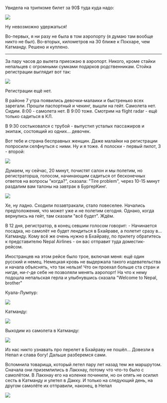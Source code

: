 [category]: <> (Travel)
[date]: <> (2023/12/02)
[title]: <> (Ещё один "легкий" перелет)

Увидела на трипкоме билет за 90$ туда куда надо:

![](https://bafybeidxxnclhttlvqugaxddx4l75gnts6gdptfjpylfxwjdj6ua6tpl5q.ipfs.flk-ipfs.xyz/1.jpeg)

Ну невозможно удержаться! 

Во-первых, я ни разу не была в том аэропорту (я думаю там вообще никто не был). Во-вторых, километров на 30 ближе к Покхаре, чем Катманду. Решено и куплено.

***

За пару часов до вылета приезжаю в аэропорт. Никого, кроме стайки непальцев с огромными сумками подарков родственникам. Стойка регистрации выглядит вот так:

![](https://bafybeidxxnclhttlvqugaxddx4l75gnts6gdptfjpylfxwjdj6ua6tpl5q.ipfs.flk-ipfs.xyz/2.jpeg)

Регистрации ещё нет. 

В районе 7 утра появились девочки-малаики и быстренько всех зарегали. Прошли паспортный и чекинг, вышли на гейт. Самолета нет. Сидим. 8:00  - самолета нет. В 9:00 тоже. Смотрим на flight radar - ещё только садиться в КЛ. 

В 9:30 состыковался с трубой - выпустил усталых пассажиров и экипаж, состоящий из одних... девочек.

Вот тебе и страна бесправных женщин. Даже малайки на регистрации попросили селфнуться с ними. Ну и я тоже. 4 полоски - первый пилот, 3 - второй:

![](https://bafybeidxxnclhttlvqugaxddx4l75gnts6gdptfjpylfxwjdj6ua6tpl5q.ipfs.flk-ipfs.xyz/3.jpeg)

Думаем, ну сейчас, 20 минут, почистят салон и мы полетим, но регистраторша, голосом, начинающим садиться от бесконечных ответов на вопросы "когда?", сказала: "Tire problem", через 10-15 минут раздалим вам талоны на завтрак в БургерКинг.

![](https://bafybeidxxnclhttlvqugaxddx4l75gnts6gdptfjpylfxwjdj6ua6tpl5q.ipfs.flk-ipfs.xyz/4.jpeg)

Хе, ну ладно. Сходили позавтракали, стало повеселее. Начались предположения, что может уже и не полетим сегодня. Однако, когда вернулись на гейт, там сказали "всё будет". Ждём.

В 12 дня, регистратор, в конец севшим голосом говорит:
\- Начинается посадка, но самолёт не будет лендиться в Бхайраве, а полетит сразу в... Катманду. Кому всё же очень нужно в Бхайраву, по прилету обратитесь к представителю Nepal Airlines - он вас отправит туда доместик-рейсом.

Иностранцев на этом рейсе было трое, включая меня: ещё один русский и немец. Немецкая кровь не выдержала такого издевательства и начала объяснять, что так нельзя! Что он проехал больше ста стран и нигде, ни-г-де себе не позволяли менять аэропорт!
На что к нему подошла непальская герла и улыбнувшись сказала "Welcome to Nepal, brother"

Куала-Лумпур:

![](https://bafybeidxxnclhttlvqugaxddx4l75gnts6gdptfjpylfxwjdj6ua6tpl5q.ipfs.flk-ipfs.xyz/5.jpeg)

Катманду:

![](https://bafybeidxxnclhttlvqugaxddx4l75gnts6gdptfjpylfxwjdj6ua6tpl5q.ipfs.flk-ipfs.xyz/6.jpeg)

Выходим из самолета в Катманду:

![](https://bafybeidxxnclhttlvqugaxddx4l75gnts6gdptfjpylfxwjdj6ua6tpl5q.ipfs.flk-ipfs.xyz/7.jpeg)

Из нас никто узнавать про перелет в Бхайраву не пошёл... Довезли в Непал и слава богу! Дальше разберемся сами.

Вспомнила товарища, который летел пару лет назад тем же маршрутом. Сначала они приземлились в Лакхнау, потому что что-то было с самолётом. В Лакхнау его на коленке починили, но он опять не осилил сесть в Катманду и улетел в Дакку. И только на следующий день, на другом самолёте их отправили, наконец, в Непал

![](https://bafybeidxxnclhttlvqugaxddx4l75gnts6gdptfjpylfxwjdj6ua6tpl5q.ipfs.flk-ipfs.xyz/8.jpeg)